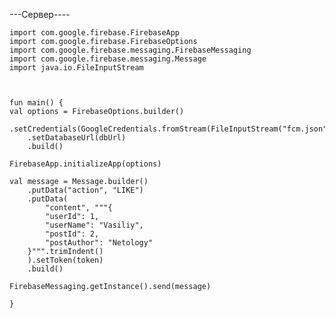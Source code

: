 ---Сервер----

    import com.google.firebase.FirebaseApp
    import com.google.firebase.FirebaseOptions
    import com.google.firebase.messaging.FirebaseMessaging
    import com.google.firebase.messaging.Message
    import java.io.FileInputStream



    fun main() {
    val options = FirebaseOptions.builder()
        .setCredentials(GoogleCredentials.fromStream(FileInputStream("fcm.json")))
        .setDatabaseUrl(dbUrl)
        .build()

    FirebaseApp.initializeApp(options)

    val message = Message.builder()
        .putData("action", "LIKE")
        .putData(
            "content", """{
            "userId": 1,
            "userName": "Vasiliy",
            "postId": 2,
            "postAuthor": "Netology"
        }""".trimIndent()
        ).setToken(token)
        .build()

    FirebaseMessaging.getInstance().send(message)

    }

